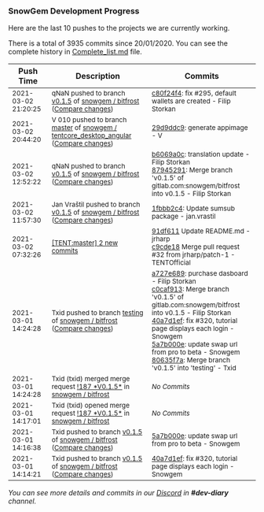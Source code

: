 
### SnowGem Development Progress

Here are the last 10 pushes to the projects we are currently working.

There is a total of 3935 commits since 20/01/2020. You can see the complete history in
 [Complete_list.md](Complete_list.md) file.

| Push Time | Description | Commits |
| --- | --- | --- |
| <sub>2021-03-02 21:20:25</sub> | <sub>qNaN pushed to branch [v0\.1\.5](https://gitlab.com/snowgem/bitfrost/commits/v0.1.5) of [snowgem / bitfrost](https://gitlab.com/snowgem/bitfrost) ([Compare changes](https://gitlab.com/snowgem/bitfrost/compare/879452916f5970cd837d906c32c6a16e228d1164...c80f24f4b29d2be0e6e1bca7bc41eed4a1b038be))</sub> | <sub>[c80f24f4](https://gitlab.com/snowgem/bitfrost/-/commit/c80f24f4b29d2be0e6e1bca7bc41eed4a1b038be): fix #295, default wallets are created - Filip Storkan</sub> |
| <sub>2021-03-02 20:44:20</sub> | <sub>V 010 pushed to branch [master](https://gitlab.com/snowgem/tentcore_desktop_angular/commits/master) of [snowgem / tentcore\_desktop\_angular](https://gitlab.com/snowgem/tentcore_desktop_angular) ([Compare changes](https://gitlab.com/snowgem/tentcore_desktop_angular/compare/e0180b1efdc1f56b2b7623611e8e1a4a63d5976e...29d9ddc9f5afb89a679b0f833246bc933c53fe5a))</sub> | <sub>[29d9ddc9](https://gitlab.com/snowgem/tentcore_desktop_angular/-/commit/29d9ddc9f5afb89a679b0f833246bc933c53fe5a): generate appimage - V</sub> |
| <sub>2021-03-02 12:52:22</sub> | <sub>qNaN pushed to branch [v0\.1\.5](https://gitlab.com/snowgem/bitfrost/commits/v0.1.5) of [snowgem / bitfrost](https://gitlab.com/snowgem/bitfrost) ([Compare changes](https://gitlab.com/snowgem/bitfrost/compare/1fbbb2c4a8ff7cdecaa3efb263cd35f8bbe716f7...879452916f5970cd837d906c32c6a16e228d1164))</sub> | <sub>[b6069a0c](https://gitlab.com/snowgem/bitfrost/-/commit/b6069a0c4a7fc74daefbc13d303dcaf195b7a087): translation update - Filip Storkan<br>[87945291](https://gitlab.com/snowgem/bitfrost/-/commit/879452916f5970cd837d906c32c6a16e228d1164): Merge branch 'v0.1.5' of gitlab.com:snowgem/bitfrost into v0.1.5 - Filip Storkan</sub> |
| <sub>2021-03-02 11:57:30</sub> | <sub>Jan Vraštil pushed to branch [v0\.1\.5](https://gitlab.com/snowgem/bitfrost/commits/v0.1.5) of [snowgem / bitfrost](https://gitlab.com/snowgem/bitfrost) ([Compare changes](https://gitlab.com/snowgem/bitfrost/compare/5a7b000e0b0d38a27b9aa6eda0a5cc467f6649d1...1fbbb2c4a8ff7cdecaa3efb263cd35f8bbe716f7))</sub> | <sub>[1fbbb2c4](https://gitlab.com/snowgem/bitfrost/-/commit/1fbbb2c4a8ff7cdecaa3efb263cd35f8bbe716f7): Update sumsub package - jan.vrastil</sub> |
| <sub>2021-03-02 07:32:26</sub> | <sub>[[TENT:master] 2 new commits](https://github.com/TENTOfficial/TENT/compare/e3d39f1869d5...c9cde185d616)</sub> | <sub>[91df611](https://github.com/TENTOfficial/TENT/commit/91df61102960c4055f371fb2225cc2c394c98dfa) Update README.md - jrharp<br>[c9cde18](https://github.com/TENTOfficial/TENT/commit/c9cde185d6166eddf4007b2ebe85ac459dbb3564) Merge pull request #32 from jrharp/patch-1 - TENTOfficial</sub> |
| <sub>2021-03-01 14:24:28</sub> | <sub>Txid pushed to branch [testing](https://gitlab.com/snowgem/bitfrost/commits/testing) of [snowgem / bitfrost](https://gitlab.com/snowgem/bitfrost) ([Compare changes](https://gitlab.com/snowgem/bitfrost/compare/dba419b052fc3b70a0c4e812aae4c9d43f192ef8...80635f7a746f8f6433dd89e794291469a69d594c))</sub> | <sub>[a727e689](https://gitlab.com/snowgem/bitfrost/-/commit/a727e68958a0bb1d5b2de66b8be51978f31fcac6): purchase dasboard - Filip Storkan<br>[c0caf913](https://gitlab.com/snowgem/bitfrost/-/commit/c0caf91394ec2e85e515e577444e09909b6095c1): Merge branch 'v0.1.5' of gitlab.com:snowgem/bitfrost into v0.1.5 - Filip Storkan<br>[40a7d1ef](https://gitlab.com/snowgem/bitfrost/-/commit/40a7d1ef031ca646222c61d3fc9312a83e59e422): fix #320, tutorial page displays each login - Snowgem<br>[5a7b000e](https://gitlab.com/snowgem/bitfrost/-/commit/5a7b000e0b0d38a27b9aa6eda0a5cc467f6649d1): update swap url from pro to beta - Snowgem<br>[80635f7a](https://gitlab.com/snowgem/bitfrost/-/commit/80635f7a746f8f6433dd89e794291469a69d594c): Merge branch 'v0.1.5' into 'testing' - Txid</sub> |
| <sub>2021-03-01 14:24:28</sub> | <sub>Txid (txid) merged merge request [\!187 \*V0\.1\.5\*](https://gitlab.com/snowgem/bitfrost/-/merge_requests/187) in [snowgem / bitfrost](https://gitlab.com/snowgem/bitfrost)</sub> | <sub>_No Commits_</sub> |
| <sub>2021-03-01 14:17:01</sub> | <sub>Txid (txid) opened merge request [\!187 \*V0\.1\.5\*](https://gitlab.com/snowgem/bitfrost/-/merge_requests/187) in [snowgem / bitfrost](https://gitlab.com/snowgem/bitfrost)</sub> | <sub>_No Commits_</sub> |
| <sub>2021-03-01 14:16:38</sub> | <sub>Txid pushed to branch [v0\.1\.5](https://gitlab.com/snowgem/bitfrost/commits/v0.1.5) of [snowgem / bitfrost](https://gitlab.com/snowgem/bitfrost) ([Compare changes](https://gitlab.com/snowgem/bitfrost/compare/40a7d1ef031ca646222c61d3fc9312a83e59e422...5a7b000e0b0d38a27b9aa6eda0a5cc467f6649d1))</sub> | <sub>[5a7b000e](https://gitlab.com/snowgem/bitfrost/-/commit/5a7b000e0b0d38a27b9aa6eda0a5cc467f6649d1): update swap url from pro to beta - Snowgem</sub> |
| <sub>2021-03-01 14:14:21</sub> | <sub>Txid pushed to branch [v0\.1\.5](https://gitlab.com/snowgem/bitfrost/commits/v0.1.5) of [snowgem / bitfrost](https://gitlab.com/snowgem/bitfrost) ([Compare changes](https://gitlab.com/snowgem/bitfrost/compare/c0caf91394ec2e85e515e577444e09909b6095c1...40a7d1ef031ca646222c61d3fc9312a83e59e422))</sub> | <sub>[40a7d1ef](https://gitlab.com/snowgem/bitfrost/-/commit/40a7d1ef031ca646222c61d3fc9312a83e59e422): fix #320, tutorial page displays each login - Snowgem</sub> |

_You can see more details and commits in our [Discord](https://discord.gg/zumGnbg) in **#dev-diary** channel._
